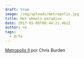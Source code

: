 ```yaml
---
draft: true
image: /img/uploads/metropolis.jpg
title: Hot wheels paradise
date: 2017-05-05T06:44:21.461Z
author: +e
tags:
  - Arte
---
```

[Metropolis II](https://youtu.be/llacDdn5yIE) por Chris Burden
